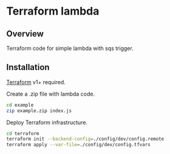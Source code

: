 # Terraform lambda

## Overview

Terraform code for simple lambda with sqs trigger.

## Installation

[Terraform](https://www.terraform.io/) v1+ required.

Create a .zip file with lambda code.

```sh
cd example
zip example.zip index.js
```

Deploy Terraform infrastructure.

```sh
cd terraform
terraform init --backend-config=./config/dev/config.remote
terraform apply --var-file=./config/dev/config.tfvars
```